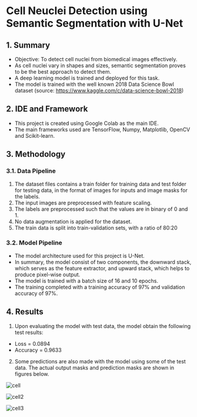 # Cell Neuclei Detection using Semantic Segmentation with U-Net
## 1. Summary
- Objective: To detect cell nuclei from biomedical images effectively.
- As cell nuclei vary in shapes and sizes, semantic segmentation proves to be the best approach to detect them.
- A deep learning model is trained and deployed for this task.
- The model is trained with the well known 2018 Data Science Bowl dataset (source: https://www.kaggle.com/c/data-science-bowl-2018)

## 2. IDE and Framework
- This project is created using Google Colab as the main IDE.
- The main frameworks used are TensorFlow, Numpy, Matplotlib, OpenCV and Scikit-learn.

## 3. Methodology
### 3.1. Data Pipeline
1. The dataset files contains a train folder for training data and test folder for testing data, in the format of images for inputs and image masks for the labels.
2. The input images are preprocessed with feature scaling.
3. The labels are preprocessed such that the values are in binary of 0 and 1.
4. No data augmentation is applied for the dataset.
5. The train data is split into train-validation sets, with a ratio of 80:20

### 3.2. Model Pipeline
- The model architecture used for this project is U-Net.
- In summary, the model consist of two components, the downward stack, which serves as the feature extractor, and upward stack, which helps to produce pixel-wise output.
- The model is trained with a batch size of 16 and 10 epochs. 
- The training completed with a training accuracy of 97% and validation accuracy of 97%. 

## 4. Results
1. Upon evaluating the model with test data, the model obtain the following test results:
- Loss = 0.0894
- Accuracy = 0.9633

2. Some predictions are also made with the model using some of the test data. The actual output masks and prediction masks are shown in figures below.

![cell](https://user-images.githubusercontent.com/68054684/165924648-c2e85357-666b-4fd8-ad26-a5f7b4a8eea7.png)

![cell2](https://user-images.githubusercontent.com/68054684/165924996-604a0013-9cbe-4260-914d-b48a944671fb.png)

![cell3](https://user-images.githubusercontent.com/68054684/165925029-ddb8b110-3904-40dd-9b2c-3a69c514ae73.png)



